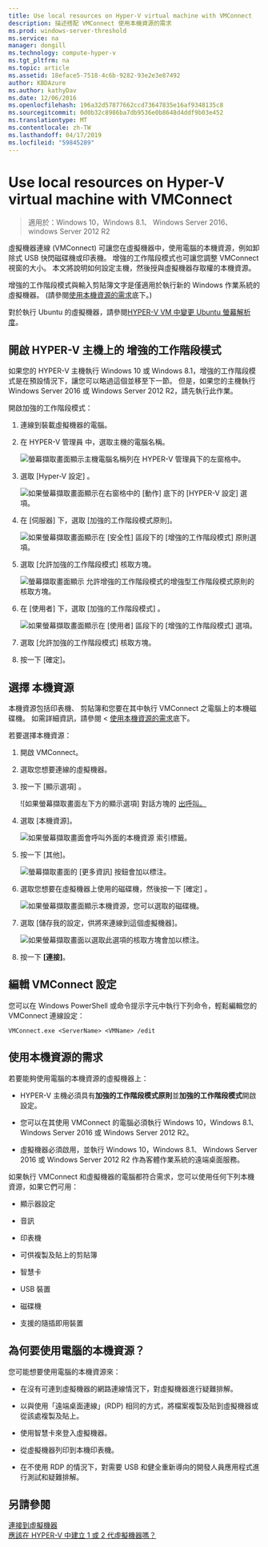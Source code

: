 ```yaml
---
title: Use local resources on Hyper-V virtual machine with VMConnect
description: 描述搭配 VMConnect 使用本機資源的需求
ms.prod: windows-server-threshold
ms.service: na
manager: dongill
ms.technology: compute-hyper-v
ms.tgt_pltfrm: na
ms.topic: article
ms.assetid: 18eface5-7518-4c6b-9282-93e2e3e87492
author: KBDAzure
ms.author: kathyDav
ms.date: 12/06/2016
ms.openlocfilehash: 196a32d57877662ccd73647835e16af9348135c8
ms.sourcegitcommit: 0d0b32c8986ba7db9536e0b8648d4ddf9b03e452
ms.translationtype: MT
ms.contentlocale: zh-TW
ms.lasthandoff: 04/17/2019
ms.locfileid: "59845289"
---
```

# <a name="use-local-resources-on-hyper-v-virtual-machine-with-vmconnect"></a>Use local resources on Hyper-V virtual machine with VMConnect

>適用於：Windows 10，Windows 8.1、 Windows Server 2016、windows Server 2012 R2

虛擬機器連線 (VMConnect) 可讓您在虛擬機器中，使用電腦的本機資源，例如卸除式 USB 快閃磁碟機或印表機。 增強的工作階段模式也可讓您調整 VMConnect 視窗的大小。 本文將說明如何設定主機，然後授與虛擬機器存取權的本機資源。

增強的工作階段模式與輸入剪貼簿文字是僅適用於執行新的 Windows 作業系統的虛擬機器。 \(請參閱[使用本機資源的需求](#BKMK_NEW)底下。\) 

對於執行 Ubuntu 的虛擬機器，請參閱[HYPER-V VM 中變更 Ubuntu 螢幕解析度](https://blogs.msdn.microsoft.com/virtual_pc_guy/2014/09/19/changing-ubuntu-screen-resolution-in-a-hyper-v-vm/)。 
  
## <a name="BKMK_OVER"></a>開啟 HYPER-V 主機上的 增強的工作階段模式  
如果您的 HYPER-V 主機執行 Windows 10 或 Windows 8.1，增強的工作階段模式是在預設情況下，讓您可以略過這個並移至下一節。 但是，如果您的主機執行 Windows Server 2016 或 Windows Server 2012 R2，請先執行此作業。 
  
開啟加強的工作階段模式：

1.  連線到裝載虛擬機器的電腦。  
  
2.  在 HYPER-V 管理員 中，選取主機的電腦名稱。  
  
    ![螢幕擷取畫面顯示主機電腦名稱列在 HYPER-V 管理員下的左窗格中。](media/Hyper-V-HyperVManager-HostNameSelected.png)  
  
3.  選取 [Hyper-V 設定] 。  
  
    ![如果螢幕擷取畫面顯示在右窗格中的 [動作] 底下的 [HYPER-V 設定] 選項。](media/HyperV-ActionsHyperVSettings.png)  
  
4.  在 [伺服器] 下，選取 [加強的工作階段模式原則]。  
  
    ![如果螢幕擷取畫面顯示在 [安全性] 區段下的 [增強的工作階段模式] 原則選項。](media/Hyper-V-Settings-ServerEnhancedSessionModePolicy.png)  
  
5.  選取 [允許加強的工作階段模式] 核取方塊。  
  
    ![螢幕擷取畫面顯示 允許增強的工作階段模式的增強型工作階段模式原則的核取方塊。](media/Hyper-V-Settings-EnhancedSessionModePolicyCheckBox.png)  
  
6.  在 [使用者] 下，選取 [加強的工作階段模式] 。  
  
    ![如果螢幕擷取畫面顯示在 [使用者] 區段下的 [增強的工作階段模式] 選項。 ](media/Hyper-V-Settings-UserEnhancedSessionMode.png)  
  
7.  選取 [允許加強的工作階段模式] 核取方塊。  
  
8.  按一下 [確定]。  
  
## <a name="choose-a-local-resource"></a>選擇 本機資源

本機資源包括印表機、 剪貼簿和您要在其中執行 VMConnect 之電腦上的本機磁碟機。 如需詳細資訊，請參閱 <<c0> [ 使用本機資源的需求](#BKMK_NEW)底下。  
  
若要選擇本機資源：
  
1.  開啟 VMConnect。  
  
2.  選取您想要連線的虛擬機器。  
  
3.  按一下 [顯示選項] 。  
  
    ![如果螢幕擷取畫面左下方的顯示選項] 對話方塊的 [出呼叫。](media/HyperV-VMConnect-DisplayConfig.png)  
  
4.  選取 [本機資源]。  
  
    ![如果螢幕擷取畫面會呼叫外面的本機資源 索引標籤。](media/HyperV-VMConnect-DisplayConfig-LocalResources.png)  
  
5.  按一下 [其他]。  
  
    ![螢幕擷取畫面的 [更多資訊] 按鈕會加以標注。](media/HyperV-VMConnect-DisplayConfig-LocalResourcesMore.png)  
  
6.  選取您想要在虛擬機器上使用的磁碟機，然後按一下 [確定] 。  
  
    ![如果螢幕擷取畫面顯示本機資源，您可以選取的磁碟機。](media/HyperV-VMConnect-Settings-LocalResourcesDrives.png)  
  
7.  選取 [儲存我的設定，供將來連線到這個虛擬機器]。  
  
    ![如果螢幕擷取畫面以選取此選項的核取方塊會加以標注。](media/HyperV-VMConnect-SaveSettings.png)  
  
8.  按一下 **[連接]**。  
  
## <a name="edit-vmconnect-settings"></a>編輯 VMConnect 設定

您可以在 Windows PowerShell 或命令提示字元中執行下列命令，輕鬆編輯您的 VMConnect 連線設定：  
  
`VMConnect.exe <ServerName> <VMName> /edit`  
  
## <a name="BKMK_NEW"></a>使用本機資源的需求

若要能夠使用電腦的本機資源的虛擬機器上：  
  
-   HYPER-V 主機必須具有**加強的工作階段模式原則**並**加強的工作階段模式**開啟設定。  
  
-   您可以在其使用 VMConnect 的電腦必須執行 Windows 10，Windows 8.1、 Windows Server 2016 或 Windows Server 2012 R2。  
  
-   虛擬機器必須啟用，並執行 Windows 10，Windows 8.1、 Windows Server 2016 或 Windows Server 2012 R2 作為客體作業系統的遠端桌面服務。  
  
如果執行 VMConnect 和虛擬機器的電腦都符合需求，您可以使用任何下列本機資源，如果它們可用：  
  
-   顯示器設定  
  
-   音訊
  
-   印表機  
  
-   可供複製及貼上的剪貼簿  
  
-   智慧卡  
  
-   USB 裝置  
  
-   磁碟機  
  
-   支援的隨插即用裝置  
  
## <a name="BKMK_APP"></a>為何要使用電腦的本機資源？
您可能想要使用電腦的本機資源來：  
  
-   在沒有可連到虛擬機器的網路連線情況下，對虛擬機器進行疑難排解。  
  
-   以與使用「遠端桌面連線」(RDP) 相同的方式，將檔案複製及貼到虛擬機器或從該處複製及貼上。  
  
-   使用智慧卡來登入虛擬機器。  
  
-   從虛擬機器列印到本機印表機。  
  
-   在不使用 RDP 的情況下，對需要 USB 和健全重新導向的開發人員應用程式進行測試和疑難排解。  
  
## <a name="see-also"></a>另請參閱  
[連接到虛擬機器](https://technet.microsoft.com/library/cc742407.aspx)  
[應該在 HYPER-V 中建立 1 或 2 代虛擬機器嗎？](../plan/Should-I-create-a-generation-1-or-2-virtual-machine-in-Hyper-V.md)



